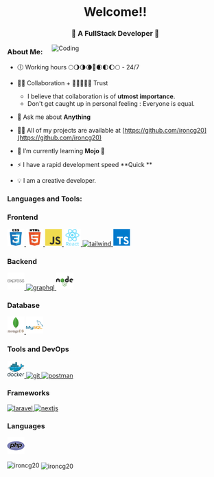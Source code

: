 <h1 align="center">Welcome!!</h1>
<h3 align="center">💛 A FullStack Developer 💛</h3>
<img align="right" alt="Coding" width="400" src="https://cdn.dribbble.com/users/1162077/screenshots/3848914/programmer.gif" />

<h3 align="left">About Me:</h3>

- 🕕 Working hours
🌕🌖🌗🌘🌚🌒🌓🌔🌕 - 24/7

- 🙌🏻 Collaboration + 👨🏼‍🤝‍👨🏼 Trust
  - I believe that collaboration is of **utmost importance**.
  - Don't get caught up in personal feeling : Everyone is equal. 

- 💬 Ask me about **Anything**

- 👨‍💻 All of my projects are available at [https://github.com/ironcg20](https://github.com/ironcg20)

- 🌱 I’m currently learning **Mojo 🤔**

- ⚡ I have a rapid development speed **Quick  **

- 💡  I am a creative developer.

<!-- <h3 align="left">Connect with me:</h3> -->
<!-- <p align="left"> -->
<!-- <a href="https://twitter.com/ironcg20" target="blank"><img align="center" src="https://raw.githubusercontent.com/rahuldkjain/github-profile-readme-generator/master/src/images/icons/Social/twitter.svg" alt="__oojoseph" height="30" width="40" /></a> -->
<!-- </p> -->

<h3 align="left">Languages and Tools:</h3>
<div>
    <h3>Frontend</h3>
    <p align="left">
        <a href="https://www.w3schools.com/css/" target="_blank" rel="noreferrer">
            <img src="https://raw.githubusercontent.com/devicons/devicon/master/icons/css3/css3-original-wordmark.svg" alt="css3" width="40" height="40"/>
        </a>
        <a href="https://www.w3.org/html/" target="_blank" rel="noreferrer">
            <img src="https://raw.githubusercontent.com/devicons/devicon/master/icons/html5/html5-original-wordmark.svg" alt="html5" width="40" height="40"/>
        </a>
        <a href="https://developer.mozilla.org/en-US/docs/Web/JavaScript" target="_blank" rel="noreferrer">
            <img src="https://raw.githubusercontent.com/devicons/devicon/master/icons/javascript/javascript-original.svg" alt="javascript" width="40" height="40"/>
        </a>
        <a href="https://reactjs.org/" target="_blank" rel="noreferrer">
            <img src="https://raw.githubusercontent.com/devicons/devicon/master/icons/react/react-original-wordmark.svg" alt="react" width="40" height="40"/>
        </a>
        <a href="https://tailwindcss.com/" target="_blank" rel="noreferrer">
            <img src="https://www.vectorlogo.zone/logos/tailwindcss/tailwindcss-icon.svg" alt="tailwind" width="40" height="40"/>
        </a>
        <a href="https://www.typescriptlang.org/" target="_blank" rel="noreferrer">
            <img src="https://raw.githubusercontent.com/devicons/devicon/master/icons/typescript/typescript-original.svg" alt="typescript" width="40" height="40"/>
        </a>
    </p>
</div>

<div>
    <h3>Backend</h3>
    <p align="left">
        <a href="https://expressjs.com" target="_blank" rel="noreferrer">
            <img src="https://raw.githubusercontent.com/devicons/devicon/master/icons/express/express-original-wordmark.svg" alt="express" width="40" height="40"/>
        </a>
        <a href="https://graphql.org" target="_blank" rel="noreferrer">
            <img src="https://www.vectorlogo.zone/logos/graphql/graphql-icon.svg" alt="graphql" width="40" height="40"/>
        </a>
        <a href="https://nodejs.org" target="_blank" rel="noreferrer">
            <img src="https://raw.githubusercontent.com/devicons/devicon/master/icons/nodejs/nodejs-original-wordmark.svg" alt="nodejs" width="40" height="40"/>
        </a>
    </p>
</div>

<div>
    <h3>Database</h3>
    <p align="left">
        <a href="https://www.mongodb.com/" target="_blank" rel="noreferrer">
            <img src="https://raw.githubusercontent.com/devicons/devicon/master/icons/mongodb/mongodb-original-wordmark.svg" alt="mongodb" width="40" height="40"/>
        </a>
        <a href="https://www.mysql.com/" target="_blank" rel="noreferrer">
            <img src="https://raw.githubusercontent.com/devicons/devicon/master/icons/mysql/mysql-original-wordmark.svg" alt="mysql" width="40" height="40"/>
        </a>
    </p>
</div>

<div>
    <h3>Tools and DevOps</h3>
    <p align="left">
        <a href="https://www.docker.com/" target="_blank" rel="noreferrer">
            <img src="https://raw.githubusercontent.com/devicons/devicon/master/icons/docker/docker-original-wordmark.svg" alt="docker" width="40" height="40"/>
        </a>
        <a href="https://git-scm.com/" target="_blank" rel="noreferrer">
            <img src="https://www.vectorlogo.zone/logos/git-scm/git-scm-icon.svg" alt="git" width="40" height="40"/>
        </a>
        <a href="https://postman.com" target="_blank" rel="noreferrer">
            <img src="https://www.vectorlogo.zone/logos/getpostman/getpostman-icon.svg" alt="postman" width="40" height="40"/>
        </a>
    </p>
</div>

<div>
    <h3>Frameworks</h3>
    <p align="left">
        <a href="https://laravel.com/" target="_blank" rel="noreferrer">
            <img src="https://cdn1.vectorstock.com/i/1000x1000/54/10/laravel-php-web-framework-logo-vector-41005410.jpg" alt="laravel" width="40" height="40"/>
        </a>
        <a href="https://nextjs.org/" target="_blank" rel="noreferrer">
            <img src="https://cdn.worldvectorlogo.com/logos/nextjs-2.svg" alt="nextjs" width="40" height="40"/>
        </a>
    </p>
</div>

<div>
    <h3>Languages</h3>
    <p align="left">
        <a href="https://www.php.net" target="_blank" rel="noreferrer">
            <img src="https://raw.githubusercontent.com/devicons/devicon/master/icons/php/php-original.svg" alt="php" width="40" height="40"/>
        </a>
    </p>
</div>

<div>
  <p><img align="left" src="https://github-readme-stats.vercel.app/api/top-langs?username=ironcg20&show_icons=true&locale=en&layout=compact" alt="ironcg20" /></p>
  <p>&nbsp;<img align="center" src="https://github-readme-stats.vercel.app/api?username=ironcg20&show_icons=true&locale=en" alt="ironcg20" /></p>
</div>

